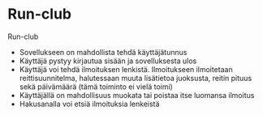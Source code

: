 # Run-club
Run-club
- Sovellukseen on mahdollista tehdä käyttäjätunnus
- Käyttäjä pystyy kirjautua sisään ja sovelluksesta ulos
- Käyttäjä voi tehdä ilmoituksen lenkistä. Ilmoitukseen ilmoitetaan reittisuunnitelma, halutessaan muuta lisätietoa juoksusta, reitin pituus sekä päivämäärä (tämä toiminto ei vielä toimi)
- Käyttäjällä on mahdollisuus muokata tai poistaa itse luomansa ilmoitus
- Hakusanalla voi etsiä ilmoituksia lenkeistä
